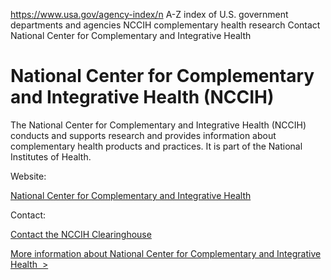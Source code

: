 

https://www.usa.gov/agency-index/n
A-Z index of U.S. government departments and agencies
NCCIH complementary health research
Contact National Center for Complementary and Integrative Health

# National Center for Complementary and Integrative Health (NCCIH)

The National Center for Complementary and Integrative Health (NCCIH) conducts and supports research and provides information about complementary health products and practices. It is part of the National Institutes of Health.

Website:

[National Center for Complementary and Integrative Health](https://www.nccih.nih.gov/)

Contact:

[Contact the NCCIH Clearinghouse](https://www.nccih.nih.gov/tools/emailnccih)

[More information about National Center for Complementary and Integrative Health  >](https://www.usa.gov/agencies/national-center-for-complementary-and-integrative-health)
